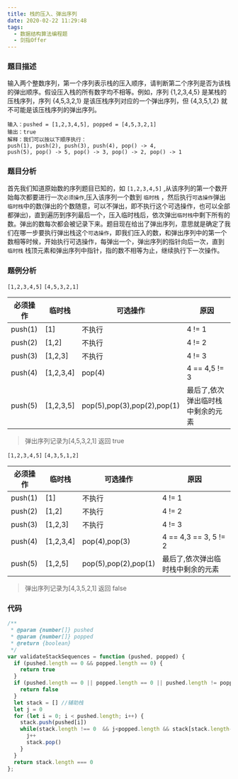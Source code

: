 ```yaml
---
title: 栈的压入、弹出序列
date: 2020-02-22 11:29:48
tags:
  - 数据结构算法编程题
  - 剑指Offer
---
```

### 題目描述
输入两个整数序列，第一个序列表示栈的压入顺序，请判断第二个序列是否为该栈的弹出顺序。假设压入栈的所有数字均不相等。例如，序列 {1,2,3,4,5} 是某栈的压栈序列，序列 {4,5,3,2,1} 是该压栈序列对应的一个弹出序列，但 {4,3,5,1,2} 就不可能是该压栈序列的弹出序列。
```
输入：pushed = [1,2,3,4,5], popped = [4,5,3,2,1]
输出：true
解释：我们可以按以下顺序执行：
push(1), push(2), push(3), push(4), pop() -> 4,
push(5), pop() -> 5, pop() -> 3, pop() -> 2, pop() -> 1

```
### 题目分析
首先我们知道原始数的序列题目已知的，如 `[1,2,3,4,5]` ,从该序列的第一个数开始每次都要进行一次`必须操作`,压入该序列一个数到 `临时栈` ，然后执行`可选操作`弹出`临时栈`中的数(弹出的个数随意，可以不弹出，即不执行这个可选操作，也可以全部都弹出)，直到遍历到序列最后一个，压入临时栈后，依次弹出`临时栈`中剩下所有的数。弹出的数每次都会被记录下来。题目现在给出了弹出序列，意思就是确定了我们在哪一步要执行弹出栈这个`可选操作`，即我们压入的数，和弹出序列中的第一个数相等时候，开始执行可选操作，每弹出一个，弹出序列的指针向后一次，直到 `临时栈` 栈顶元素和弹出序列中指针，指的数不相等为止，继续执行下一次操作。

### 题例分析
`[1,2,3,4,5]`  `[4,5,3,2,1]`

| 必须操作 | 临时栈    | 可选操作                    | 原因                              |
| -------- | --------- | --------------------------- | --------------------------------- |
| push(1)  | [1]       | 不执行                      | 4 != 1                            |
| push(2)  | [1,2]     | 不执行                      | 4 != 2                            |
| push(3)  | [1,2,3]   | 不执行                      | 4 != 3                            |
| push(4)  | [1,2,3,4] | pop(4)                      | 4 == 4,5 != 3                     |
| push(5)  | [1,2,3,5] | pop(5),pop(3),pop(2),pop(1) | 最后了,依次弹出临时栈中剩余的元素 |
  
  > 弹出序列记录为[4,5,3,2,1] 返回 true

`[1,2,3,4,5]`  `[4,3,5,1,2]`

| 必须操作 | 临时栈    | 可选操作             | 原因                              |
| -------- | --------- | -------------------- | --------------------------------- |
| push(1)  | [1]       | 不执行               | 4 != 1                            |
| push(2)  | [1,2]     | 不执行               | 4 != 2                            |
| push(3)  | [1,2,3]   | 不执行               | 4 != 3                            |
| push(4)  | [1,2,3,4] | pop(4),pop(3)        | 4 == 4,3 == 3, 5 != 2             |
| push(5)  | [1,2,5]   | pop(5),pop(2),pop(1) | 最后了,依次弹出临时栈中剩余的元素 |

  > 弹出序列记录为[4,3,5,2,1] 返回 false

### 代码
```js
/**
 * @param {number[]} pushed
 * @param {number[]} popped
 * @return {boolean}
 */
var validateStackSequences = function (pushed, popped) {
  if (pushed.length == 0 && popped.length == 0) {
    return true
  }
  if (pushed.length == 0 || popped.length == 0 || pushed.length != popped.length) {
    return false
  }
  let stack = [] //辅助栈
  let j = 0
  for (let i = 0; i < pushed.length; i++) {
    stack.push(pushed[i])
    while(stack.length !== 0  && j<popped.length && stack[stack.length-1] === popped[j] ){
      j++
      stack.pop()
    }
  }
  return stack.length === 0
};
```